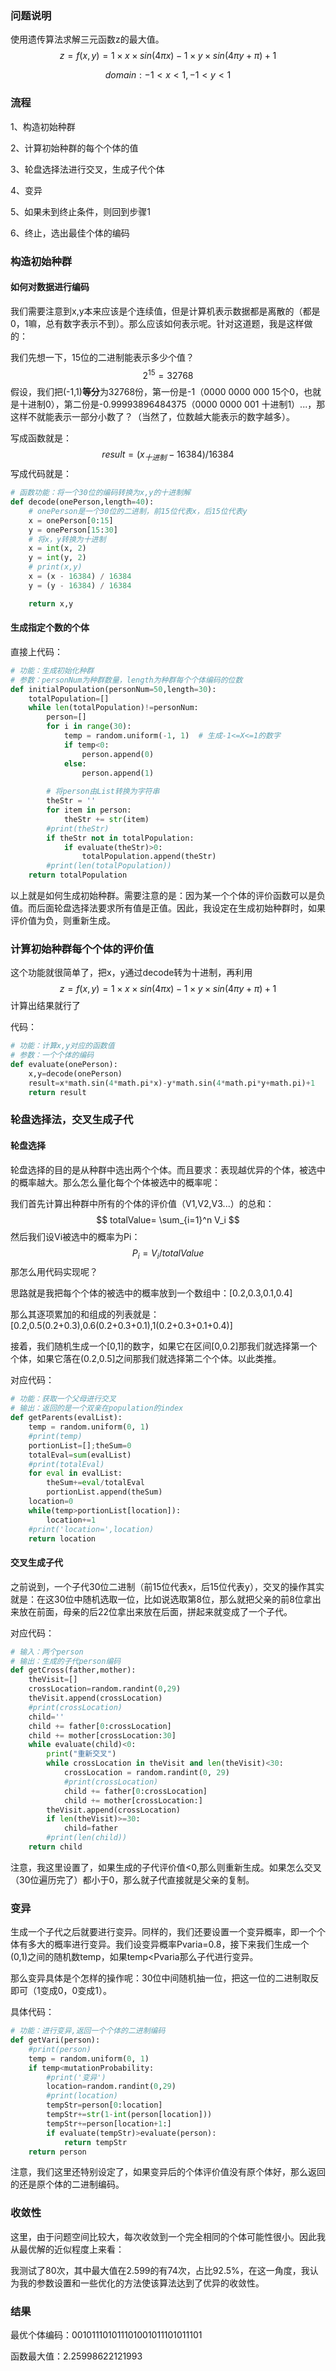 ### 问题说明

使用遗传算法求解三元函数z的最大值。
$$
z=f(x,y)=1\times x\times sin(4\pi x)-1\times y\times sin(4\pi y+\pi)+1
$$

$$
domain: -1<x<1, -1<y<1
$$

### 流程

1、构造初始种群

2、计算初始种群的每个个体的值

3、轮盘选择法进行交叉，生成子代个体

4、变异

5、如果未到终止条件，则回到步骤1

6、终止，选出最佳个体的编码

### 构造初始种群

#### 如何对数据进行编码

我们需要注意到x,y本来应该是个连续值，但是计算机表示数据都是离散的（都是0，1嘛，总有数字表示不到）。那么应该如何表示呢。针对这道题，我是这样做的：

我们先想一下，15位的二进制能表示多少个值？
$$
2^{15}=32768
$$
假设，我们把(-1,1)**等分**为32768份，第一份是-1（0000 0000 000 15个0，也就是十进制0），第二份是-0.99993896484375（0000 0000 001 十进制1）...，那这样不就能表示一部分小数了？（当然了，位数越大能表示的数字越多）。

写成函数就是：
$$
result=(x_{十进制}-16384)/16384
$$
写成代码就是：

```python
# 函数功能：将一个30位的编码转换为x,y的十进制解
def decode(onePerson,length=40):
    # onePerson是一个30位的二进制，前15位代表x，后15位代表y
    x = onePerson[0:15]
    y = onePerson[15:30]
    # 将x，y转换为十进制
    x = int(x, 2)
    y = int(y, 2)
    # print(x,y)
    x = (x - 16384) / 16384
    y = (y - 16384) / 16384

    return x,y
```

#### 生成指定个数的个体

直接上代码：

```python
# 功能：生成初始化种群
# 参数：personNum为种群数量，length为种群每个个体编码的位数
def initialPopulation(personNum=50,length=30):
    totalPopulation=[]
    while len(totalPopulation)!=personNum:
        person=[]
        for i in range(30):
            temp = random.uniform(-1, 1)  # 生成-1<=X<=1的数字
            if temp<0:
                person.append(0)
            else:
                person.append(1)
       
    	# 将person由List转换为字符串
        theStr = ''
        for item in person:
            theStr += str(item)
        #print(theStr)
        if theStr not in totalPopulation:
            if evaluate(theStr)>0:
                totalPopulation.append(theStr)
        #print(len(totalPopulation))
    return totalPopulation
```

以上就是如何生成初始种群。需要注意的是：因为某一个个体的评价函数可以是负值。而后面轮盘选择法要求所有值是正值。因此，我设定在生成初始种群时，如果评价值为负，则重新生成。

### 计算初始种群每个个体的评价值

这个功能就很简单了，把x，y通过decode转为十进制，再利用
$$
z=f(x,y)=1\times x\times sin(4\pi x)-1\times y\times sin(4\pi y+\pi)+1
$$
计算出结果就行了

代码：

```python
# 功能：计算x,y对应的函数值
# 参数：一个个体的编码
def evaluate(onePerson):
    x,y=decode(onePerson)
    result=x*math.sin(4*math.pi*x)-y*math.sin(4*math.pi*y+math.pi)+1
    return result
```

### 轮盘选择法，交叉生成子代

#### 轮盘选择

轮盘选择的目的是从种群中选出两个个体。而且要求：表现越优异的个体，被选中的概率越大。那么怎么量化每个个体被选中的概率呢：

我们首先计算出种群中所有的个体的评价值（V1,V2,V3...）的总和：
$$
totalValue= \sum_{i=1}^n V_i
$$
然后我们设Vi被选中的概率为Pi：
$$
P_i=V_i/totalValue
$$
那怎么用代码实现呢？

思路就是我把每个个体的被选中的概率放到一个数组中：[0.2,0.3,0.1,0.4]

那么其逐项累加的和组成的列表就是：[0.2,0.5(0.2+0.3),0.6(0.2+0.3+0.1),1(0.2+0.3+0.1+0.4)]

接着，我们随机生成一个[0,1]的数字，如果它在区间[0,0.2]那我们就选择第一个个体，如果它落在(0.2,0.5]之间那我们就选择第二个个体。以此类推。

对应代码：

```python
# 功能：获取一个父母进行交叉
# 输出：返回的是一个双亲在population的index
def getParents(evalList):
    temp = random.uniform(0, 1)
    #print(temp)
    portionList=[];theSum=0
    totalEval=sum(evalList)
    #print(totalEval)
    for eval in evalList:
        theSum+=eval/totalEval
        portionList.append(theSum)
    location=0
    while(temp>portionList[location]):
        location+=1
    #print('location=',location)
    return location
```

#### 交叉生成子代

之前说到，一个子代30位二进制（前15位代表x，后15位代表y），交叉的操作其实就是：在这30位中随机选取一位，比如说选取第8位，那么就把父亲的前8位拿出来放在前面，母亲的后22位拿出来放在后面，拼起来就变成了一个子代。

对应代码：

```python
# 输入：两个person
# 输出：生成的子代person编码
def getCross(father,mother):
    theVisit=[]
    crossLocation=random.randint(0,29)
    theVisit.append(crossLocation)
    #print(crossLocation)
    child=''
    child += father[0:crossLocation]
    child += mother[crossLocation:30]
    while evaluate(child)<0:
        print("重新交叉")
        while crossLocation in theVisit and len(theVisit)<30:
            crossLocation = random.randint(0, 29)
            #print(crossLocation)
            child += father[0:crossLocation]
            child += mother[crossLocation:]
        theVisit.append(crossLocation)
        if len(theVisit)>=30:
            child=father
        #print(len(child))
    return child

```

注意，我这里设置了，如果生成的子代评价值<0,那么则重新生成。如果怎么交叉（30位遍历完了）都小于0，那么就子代直接就是父亲的复制。

### 变异

生成一个子代之后就要进行变异。同样的，我们还要设置一个变异概率，即一个个体有多大的概率进行变异。我们设变异概率Pvaria=0.8，接下来我们生成一个(0,1)之间的随机数temp，如果temp<Pvaria那么子代进行变异。

那么变异具体是个怎样的操作呢：30位中间随机抽一位，把这一位的二进制取反即可（1变成0，0变成1）。

具体代码：

```python
# 功能：进行变异,返回一个个体的二进制编码
def getVari(person):
    #print(person)
    temp = random.uniform(0, 1)
    if temp<mutationProbability:
        #print('变异')
        location=random.randint(0,29)
        #print(location)
        tempStr=person[0:location]
        tempStr+=str(1-int(person[location]))
        tempStr+=person[location+1:]
        if evaluate(tempStr)>evaluate(person):
            return tempStr
    return person
```

注意，我们这里还特别设定了，如果变异后的个体评价值没有原个体好，那么返回的还是原个体的二进制编码。

### 收敛性

这里，由于问题空间比较大，每次收敛到一个完全相同的个体可能性很小。因此我从最优解的近似程度上来看：

我测试了80次，其中最大值在2.599的有74次，占比92.5%，在这一角度，我认为我的参数设置和一些优化的方法使该算法达到了优异的收敛性。

### 结果

最优个体编码：001011101011101001011101011101

函数最大值：2.25998622121993